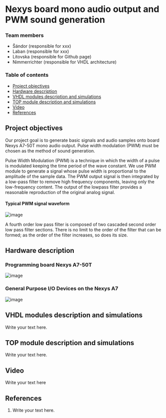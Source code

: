 # Nexys board mono audio output and PWM sound generation

### Team members

* Šándor (responsible for xxx)
* Laban (responsible for xxx)
* Litovska (responsible for Github page)
* Nimmerrichter (responsible for VHDL architecture)

### Table of contents

* [Project objectives](#objectives)
* [Hardware description](#hardware)
* [VHDL modules description and simulations](#modules)
* [TOP module description and simulations](#top)
* [Video](#video)
* [References](#references)

<a name="objectives"></a>

## Project objectives

Our project goal is to generate basic signals and audio samples onto board Nexys A7-50T mono audio output. Pulse width modulation (PWM) must be chosen as the method of sound generation. 

Pulse Width Modulation (PWM) is a technique in which the width of a pulse is modulated keeping the time period of the wave constant. We use PWM module to generate a signal whose pulse width is proportional to the amplitude of the sample data. The PWM output signal is then integrated by a low-pass filter to remove
high frequency components, leaving only the low-frequency content. The output of the lowpass filter provides a reasonable reproduction of the original analog signal.
#### Typical PWM signal waveform
![image](https://user-images.githubusercontent.com/99733524/164760498-d45016fb-d970-4660-83a6-8f6323eebb69.png)

A fourth order low pass filter is composed of two cascaded second order low pass filter sections. There is no limit to the order of the filter that can be formed; as the order of the filter increases, so does its size.

<a name="hardware"></a>

## Hardware description

### Programming board Nexys A7-50T
![image](https://user-images.githubusercontent.com/99733524/164759495-b3c04975-c737-4fab-ad26-e2694aba12a8.png)


### General Purpose I/O Devices on the Nexys A7
![image](https://user-images.githubusercontent.com/99397789/160426546-a02c3c24-168a-4474-8146-a248a762c3aa.png)
<a name="modules"></a>

## VHDL modules description and simulations

Write your text here.

<a name="top"></a>

## TOP module description and simulations

Write your text here.

<a name="video"></a>

## Video

Write your text here

<a name="references"></a>

## References

1. Write your text here.
